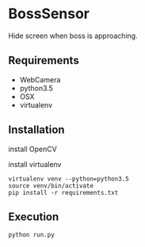 # BossSensor
Hide screen when boss is approaching.

## Requirements

* WebCamera
* python3.5
* OSX
* virtualenv

## Installation
install OpenCV

install virtualenv

```
virtualenv venv --python=python3.5
source venv/bin/activate
pip install -r requirements.txt
```

## Execution

```
python run.py
```